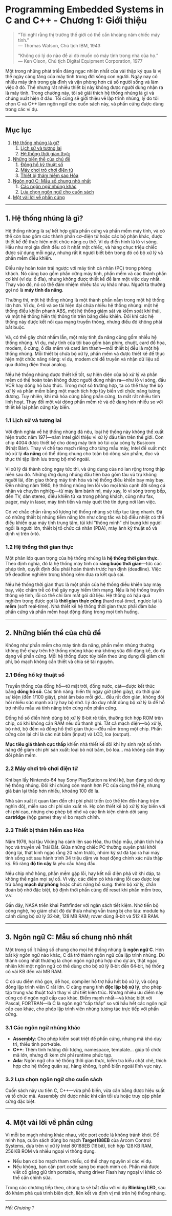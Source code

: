 # Programming Embedded Systems in C and C++ - Chương 1: Giới thiệu

> “Tôi nghĩ rằng thị trường thế giới có thể cần khoảng năm chiếc máy tính.”  
> — Thomas Watson, Chủ tịch IBM, 1943  
>
> “Không có lý do nào để ai đó muốn có máy tính trong nhà của họ.”  
> — Ken Olson, Chủ tịch Digital Equipment Corporation, 1977

Một trong những phát triển đáng ngạc nhiên nhất của vài thập kỷ qua là vị thế ngày càng tăng của máy tính trong đời sống con người. Ngày nay có nhiều máy tính trong gia đình và văn phòng hơn cả số người sống và làm việc ở đó. Thế nhưng rất nhiều thiết bị này không được người dùng nhận ra là máy tính. Trong chương này, tôi sẽ giải thích hệ thống nhúng là gì và chúng xuất hiện ở đâu. Tôi cũng sẽ giới thiệu về lập trình nhúng, lý do tôi chọn C và C++ làm ngôn ngữ cho cuốn sách này, và phần cứng được dùng trong các ví dụ.

---

## Mục lục
1. [Hệ thống nhúng là gì?](#hệ-thống-nhúng-là-gì)
   1. [Lịch sử và tương lai](#lịch-sử-và-tương-lai)
   2. [Hệ thống thời gian thực](#hệ-thống-thời-gian-thực)
2. [Những biến thể của chủ đề](#những-biến-thể-của-chủ-đề)
   1. [Đồng hồ kỹ thuật số](#đồng-hồ-kỹ-thuật-số)
   2. [Máy chơi trò chơi điện tử](#máy-chơi-trò-chơi-điện-tử)
   3. [Thiết bị thám hiểm sao Hỏa](#thiết-bị-thám-hiểm-sao-hỏa)
3. [Ngôn ngữ C: Mẫu số chung nhỏ nhất](#ngôn-ngữ-c-mẫu-số-chung-nhỏ-nhất)
   1. [Các ngôn ngữ nhúng khác](#các-ngôn-ngữ-nhúng-khác)
   2. [Lựa chọn ngôn ngữ cho cuốn sách](#lựa-chọn-ngôn-ngữ-cho-cuốn-sách)
4. [Một vài lời về phần cứng](#một-vài-lời-về-phần-cứng)

---

## 1. Hệ thống nhúng là gì?

Hệ thống nhúng là sự kết hợp giữa phần cứng và phần mềm máy tính, và có thể còn bao gồm các thành phần cơ–điện tử hoặc các bộ phận khác, được thiết kế để thực hiện một chức năng cụ thể. Ví dụ điển hình là lò vi sóng. Hầu như mọi gia đình đều có ít nhất một chiếc, và hàng chục triệu chiếc được sử dụng mỗi ngày, nhưng rất ít người biết bên trong đó có bộ xử lý và phần mềm điều khiển.

Điều này hoàn toàn trái ngược với máy tính cá nhân (PC) trong phòng khách. Nó cũng bao gồm phần cứng máy tính, phần mềm và các thành phần cơ khí (ví dụ: ổ đĩa), nhưng không được thiết kế để làm một việc duy nhất. Thay vào đó, nó có thể đảm nhiệm nhiều tác vụ khác nhau. Người ta thường gọi nó là **máy tính đa năng**.

Thường thì, một hệ thống nhúng là một thành phần nằm trong một hệ thống lớn hơn. Ví dụ, ô‑tô và xe tải hiện đại chứa nhiều hệ thống nhúng: một hệ thống điều khiển phanh ABS, một hệ thống giám sát và kiểm soát khí thải, và một hệ thống hiển thị thông tin trên bảng điều khiển. Đôi khi các hệ thống này được kết nối qua mạng truyền thông, nhưng điều đó không phải bắt buộc.

Và, có thể gây chút nhầm lẫn, một máy tính đa năng cũng gồm nhiều hệ thống nhúng. Ví dụ, máy tính của tôi bao gồm bàn phím, chuột, card đồ họa, modem, ổ cứng, ổ đĩa mềm và card âm thanh—mỗi thiết bị đều là một hệ thống nhúng. Mỗi thiết bị chứa bộ xử lý, phần mềm và được thiết kế để thực hiện một chức năng riêng: ví dụ, modem chỉ để truyền và nhận dữ liệu số qua đường điện thoại analog.

Nếu hệ thống nhúng được thiết kế tốt, sự hiện diện của bộ xử lý và phần mềm có thể hoàn toàn không được người dùng nhận ra—như lò vi sóng, đầu VCR hay đồng hồ báo thức. Trong một số trường hợp, ta có thể thay thế bộ xử lý và phần mềm bằng một mạch tích hợp tùy biến với chức năng tương đương. Tuy nhiên, khi mã hóa cứng bằng phần cứng, ta mất rất nhiều tính linh hoạt. Thay đổi một vài dòng phần mềm rẻ và dễ dàng hơn nhiều so với thiết kế lại phần cứng tùy biến.

### 1.1 Lịch sử và tương lai

Với định nghĩa về hệ thống nhúng đã nêu, loại hệ thống này không thể xuất hiện trước năm 1971—năm Intel giới thiệu vi xử lý đầu tiên trên thế giới. Con chip 4004 được thiết kế cho dòng máy tính bỏ túi của công ty Busicom (Nhật Bản). Thay vì chế tạo mạch riêng cho từng mẫu máy, Intel đề xuất một bộ xử lý **đa năng** có thể dùng chung cho toàn bộ dòng sản phẩm, đọc và thực thi tập lệnh lưu trong bộ nhớ ngoài.

Vi xử lý đã thành công ngay tức thì, và ứng dụng của nó lan rộng trong thập niên sau đó. Những ứng dụng nhúng đầu tiên bao gồm tàu vũ trụ không người lái, đèn giao thông máy tính hóa và hệ thống điều khiển bay máy bay. Đến những năm 1980, hệ thống nhúng len lỏi vào mọi khía cạnh đời sống cá nhân và chuyên nghiệp—từ máy làm bánh mì, máy xay, lò vi sóng trong bếp, đến TV, dàn stereo, điều khiển từ xa trong phòng khách, cũng như fax, pager, máy in laser, máy tính tiền và máy quét thẻ tín dụng nơi làm việc.

Có vẻ chắc chắn rằng số lượng hệ thống nhúng sẽ tiếp tục tăng nhanh. Đã có những thiết bị nhúng tiềm năng lớn như công tắc và bộ điều nhiệt có thể điều khiển qua máy tính trung tâm, túi khí “thông minh” chỉ bung khi người ngồi là người lớn, thiết bị tổ chức cá nhân (PDA), máy ảnh kỹ thuật số và định vị trên ô‑tô.

### 1.2 Hệ thống thời gian thực

Một phân lớp quan trọng của hệ thống nhúng là **hệ thống thời gian thực**. Theo định nghĩa, đó là hệ thống máy tính có **ràng buộc thời gian**—tức các phép tính, quyết định đều phải hoàn thành trước hạn định (deadline). Việc trễ deadline nghiêm trọng không kém đưa ra kết quả sai.

Nếu hệ thống thời gian thực là một phần của hệ thống điều khiển bay máy bay, việc chậm trễ có thể gây nguy hiểm tính mạng. Nếu là hệ thống truyền thông vệ tinh, lỗi có thể chỉ làm mất gói dữ liệu. Hệ thống có hậu quả nghiêm trọng được gọi là **thời gian thực cứng** (hard real‑time), ngược lại là **mềm** (soft real‑time). Nhà thiết kế hệ thống thời gian thực phải đảm bảo phần cứng và phần mềm hoạt động đúng trong mọi tình huống.

---

## 2. Những biến thể của chủ đề

Không như phần mềm cho máy tính đa năng, phần mềm nhúng thường không thể chạy trên hệ thống nhúng khác mà không sửa đổi đáng kể, do đa dạng về phần cứng. Mỗi hệ thống được tùy biến theo ứng dụng để giảm chi phí, bỏ mạch không cần thiết và chia sẻ tài nguyên.

### 2.1 Đồng hồ kỹ thuật số

Truyền thống của đồng hồ—từ mặt trời, đồng nước, cát—được kết thúc bằng **đồng hồ số**. Các tính năng: hiển thị ngày giờ (đến giây), đo thời gian sự kiện (đến 1/100 giây), phát âm báo mỗi giờ… đều rất đơn giản, không đòi hỏi nhiều sức mạnh xử lý hay bộ nhớ. Lý do duy nhất dùng bộ xử lý là để hỗ trợ nhiều mẫu và tính năng trên cùng nền phần cứng.

Đồng hồ số điển hình dùng bộ xử lý 8‑bit rẻ tiền, thường tích hợp ROM trên chip, có khi không cần RAM nếu đủ thanh ghi. Tất cả mạch điện—bộ xử lý, bộ nhớ, bộ đếm và đồng hồ thời gian thực—đều nằm trong một chip. Phần cứng còn lại chỉ là các nút bấm (input) và LCD, loa (output).

**Mục tiêu giá thành cực thấp** khiến nhà thiết kế đôi khi hy sinh một số tính năng để giảm chi phí sản xuất: loại bỏ nút bấm, bỏ loa… mà không cần thay đổi phần mềm.

### 2.2 Máy chơi trò chơi điện tử

Khi bạn lấy Nintendo‑64 hay Sony PlayStation ra khỏi kệ, bạn đang sử dụng hệ thống nhúng. Đôi khi chúng còn mạnh hơn PC của cùng thế hệ, nhưng giá bán lại thấp hơn nhiều, khoảng 100 đô la.

Nhà sản xuất ít quan tâm đến chi phí phát triển (có thể lên đến hàng trăm nghìn đô), miễn sao chi phí sản xuất rẻ. Họ còn thiết kế bộ xử lý tùy biến với chi phí cao, nhưng cho phép bộ nhớ và các linh kiện chính dời sang **cartridge** (hộp game) thay vì bo mạch chính.

### 2.3 Thiết bị thám hiểm sao Hỏa

Năm 1976, hai tàu Viking hạ cánh lên sao Hỏa, thu thập mẫu, phân tích hóa học và truyền về Trái Đất. Giữa những chiếc PC thường xuyên phải khởi động lại, thật kinh ngạc rằng 20 năm trước, nhóm kỹ sư đã tạo ra hai máy tính sống sót sau hành trình 34 triệu dặm và hoạt động chính xác nửa thập kỷ. Rõ ràng **độ tin cậy** là yêu cầu hàng đầu.

Nếu chip nhớ hỏng, phần mềm gặp lỗi, hay kết nối điện phá vỡ khi đáp, ta không thể ngăn mọi sự cố. Vì vậy, các điểm có khả năng lỗi cao được loại trừ bằng **mạch dự phòng** hoặc chức năng bổ sung: thêm bộ xử lý, chẩn đoán bộ nhớ đặc biệt, bộ định thời phần cứng để reset khi phần mềm treo, v.v.

Gần đây, NASA triển khai Pathfinder với ngân sách tiết kiệm. Nhờ tiến bộ công nghệ, họ giảm chút độ dư thừa nhưng vẫn trang bị cho tàu: module hạ cánh dùng bộ xử lý 32‑bit, 128 MB RAM; rover dùng 8‑bit và 512 KB RAM.

---

## 3. Ngôn ngữ C: Mẫu số chung nhỏ nhất

Một trong số ít hằng số chung cho mọi hệ thống nhúng là **ngôn ngữ C**. Hơn bất kỳ ngôn ngữ nào khác, C đã trở thành ngôn ngữ của lập trình nhúng. Dù thành công nhất thường là chọn ngôn ngữ phù hợp cho dự án, thật ngạc nhiên khi một ngôn ngữ có thể dùng cho bộ xử lý 8‑bit đến 64‑bit, hệ thống có vài KB đến vài MB RAM.

C có ưu điểm nhỏ gọn, dễ học, compiler hỗ trợ hầu hết bộ xử lý, và cộng đồng lập trình viên C rất lớn. C cũng mang tính **độc lập bộ xử lý**, cho phép tập trung vào thuật toán thay vì chi tiết kiến trúc. Nhưng nhiều ưu điểm này cũng có ở ngôn ngữ cấp cao khác. Điểm mạnh nhất—và khác biệt với Pascal, FORTRAN—là C là ngôn ngữ “cấp thấp” so với hầu hết các ngôn ngữ cấp cao khác, cho phép lập trình viên nhúng tương tác trực tiếp với phần cứng.

### 3.1 Các ngôn ngữ nhúng khác

- **Assembly**: Cho phép kiểm soát triệt để phần cứng, nhưng mã khó duy trì, thiếu tính port‑able.
- **C++**: Thêm tính hướng đối tượng, namespace, template… giúp tổ chức mã lớn, nhưng đi kèm chi phí runtime phức tạp.
- **Ada**: Ngôn ngữ cho hệ thống thời gian thực, kiểm tra kiểu chặt chẽ, thích hợp cho hệ thống quân sự, hàng không, ít phổ biến ngoài lĩnh vực này.

### 3.2 Lựa chọn ngôn ngữ cho cuốn sách

Cuốn sách này ưu tiên C, C++—vừa phổ biến, vừa cân bằng được hiệu suất và tổ chức mã. Assembly chỉ được nhắc khi cần tối ưu hoặc truy cập phần cứng đặc biệt.

---

## 4. Một vài lời về phần cứng

Vì mỗi bo mạch nhúng khác nhau, việc port code là không tránh khỏi. Để minh họa, cuốn sách dùng bo mạch **Target188EB** của Arcom Control Systems, dựa trên vi xử lý Intel 80188EB (16 bit), tích hợp 128 KB RAM, 256 KB ROM và nhiều ngoại vi thông dụng.

- Nếu bạn có bo mạch tham chiếu, có thể chạy nguyên xi các ví dụ.
- Nếu không, bạn cần port code sang bo mạch mình có. Phần mã được viết cố gắng giữ tính portable, nhưng driver Flash hay ngoại vi khác có thể cần chỉnh sửa.

Trong các chương tiếp theo, chúng ta sẽ bắt đầu với ví dụ **Blinking LED**, sau đó khám phá quá trình biên dịch, liên kết và định vị mã trên hệ thống nhúng.

---

*Hết Chương 1*

